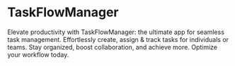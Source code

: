 # TaskFlowManager
Elevate productivity with TaskFlowManager: the ultimate app for seamless task management. Effortlessly create, assign &amp; track tasks for individuals or teams. Stay organized, boost collaboration, and achieve more. Optimize your workflow today.
